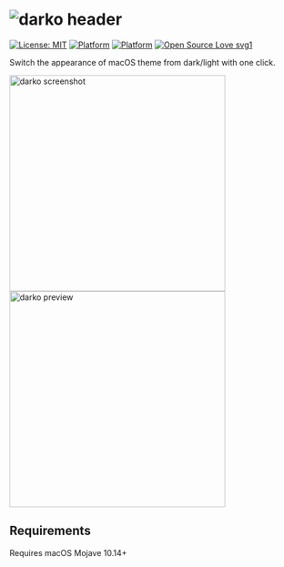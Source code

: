# ![darko header](https://user-images.githubusercontent.com/45484873/55460070-ad0c6880-55f9-11e9-92a5-39bac141110e.png) 

[![License: MIT](https://img.shields.io/badge/License-MIT-blue.svg)](https://opensource.org/licenses/MIT) 
[![Platform](http://img.shields.io/badge/platform-macOS-black.svg?style=flat)](https://developer.apple.com/resources/)
[![Platform](https://img.shields.io/badge/swift-4.2-orange.svg?style=flat)](hhttps://swift.org/blog/swift-4-2-released/)
[![Open Source Love svg1](https://badges.frapsoft.com/os/v1/open-source.svg?v=103)](https://github.com/nbolar/rates/)



Switch the appearance of macOS theme from dark/light with one click.

<img width="379" alt="darko screenshot" src="https://user-images.githubusercontent.com/45484873/55460419-9b779080-55fa-11e9-9532-93cc70c28d53.png">

<img width="379" alt="darko preview" src="https://user-images.githubusercontent.com/45484873/55589639-6887e680-5739-11e9-9660-59711253652a.gif">





## Requirements
Requires macOS Mojave 10.14+
